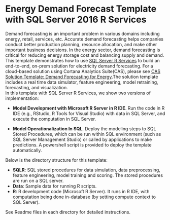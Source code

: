 # Energy Demand Forecast Template with SQL Server 2016 R Services
Demand forecasting is an important problem in various domains including energy, retail, services, etc. Accurate demand forecasting helps companies conduct better production planning, resource allocation, and make other important business decisions. In the energy sector, demand forecasting is critical for reducing energy storage cost and balancing supply and demand.  
This template demonstrates how to use [SQL Server R Services](https://msdn.microsoft.com/en-us/library/mt674876.aspx) to build an end-to-end, on-prem solution for electricity demand forecasting. For a cloud-based solution using Cortana Analytics Suite(CAS), please see [CAS Solution Template: Demand Forecasting for Energy](https://gallery.cortanaanalytics.com/SolutionTemplate/Demand-Forecasting-for-Energy-1).The solution template includes a real time data simulator, feature engineering, model retraining, forecasting, and visualization.  
In this template with SQL Server R Services, we show two versions of implementation:
 
- **Model Development with Microsoft R Server in R IDE**. Run the code in R IDE (e.g., RStudio, R Tools for Visual Studio) with data in SQL Server, and execute the computation in SQL Server.

- **Model Operationalization In SQL**. Deploy the modeling steps to SQL Stored Procedures, which can be run within SQL environment (such as SQL Server Management Studio) or called by applications to make predictions. A powershell script is provided to deploy the template automatically.

Below is the directory structure for this template:

* **SQLR**:    SQL stored procedures for data simulation, data preprocessing, feature engineering, model training and scoring. The stored procedures are run on a SQL server.
* **Data**:    Sample data for running R scripts.
* **R**:	      R development code (Microsoft R Server). It runs in R IDE, with computation being done in-database (by setting compute context to SQL Server).  

See Readme files in each directory for detailed instructions.


